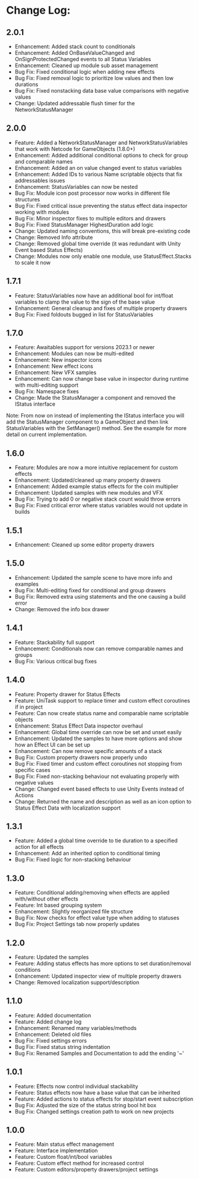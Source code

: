 # Change Log:

## 2.0.1
- Enhancement: Added stack count to conditionals
- Enhancement: Added OnBaseValueChanged and OnSignProtectedChanged events to all Status Variables
- Enhancement: Cleaned up module sub asset management
- Bug Fix: Fixed conditional logic when adding new effects
- Bug Fix: Fixed removal logic to prioritize low values and then low durations
- Bug Fix: Fixed nonstacking data base value comparisons with negative values
- Change: Updated addressable flush timer for the NetworkStatusManager

## 2.0.0
- Feature: Added a NetworkStatusManager and NetworkStatusVariables that work with Netcode for GameObjects (1.8.0+)
- Enhancement: Added additional conditional options to check for group and comparable names
- Enhancement: Added an on value changed event to status variables
- Enhancement: Added IDs to various Name scriptable objects that fix addressables issues
- Enhancement: StatusVariables can now be nested
- Bug Fix: Module icon post processor now works in different file structures
- Bug Fix: Fixed critical issue preventing the status effect data inspector working with modules
- Bug Fix: Minor inspector fixes to multiple editors and drawers
- Bug Fix: Fixed StatusManager HighestDuration add logic
- Change: Updated naming conventions, this will break pre-existing code
- Change: Removed Info attribute
- Change: Removed global time override (it was redundant with Unity Event based Status Effects)
- Change: Modules now only enable one module, use StatusEffect.Stacks to scale it now

## 1.7.1
- Feature: StatusVariables now have an additional bool for int/float variables to clamp the value to the sign of the base value
- Enhancement: General cleanup and fixes of multiple property drawers
- Bug Fix: Fixed foldouts bugged in list for StatusVariables

## 1.7.0
- Feature: Awaitables support for versions 2023.1 or newer
- Enhancement: Modules can now be multi-edited
- Enhancement: New inspector icons
- Enhancement: New effect icons
- Enhancement: New VFX samples
- Enhancement: Can now change base value in inspector during runtime with multi-editing support
- Bug Fix: Namespace fixes
- Change: Made the StatusManager a component and removed the IStatus interface

Note: From now on instead of implementing the IStatus interface you will add the StatusManager component to a GameObject and then link StatusVariables with the SetManager() method. See the example for more detail on current implementation.

## 1.6.0
- Feature: Modules are now a more intuitive replacement for custom effects
- Enhancement: Updated/cleaned up many property drawers
- Enhancement: Added example status effects for the coin multiplier
- Enhancement: Updated samples with new modules and VFX
- Bug Fix: Trying to add 0 or negative stack count would throw errors
- Bug Fix: Fixed critical error where status variables would not update in builds

## 1.5.1
- Enhancement: Cleaned up some editor property drawers

## 1.5.0
- Enhancement: Updated the sample scene to have more info and examples
- Bug Fix: Multi-editing fixed for conditional and group drawers
- Bug Fix: Removed extra using statements and the one causing a build error
- Change: Removed the info box drawer

## 1.4.1
- Feature: Stackability full support
- Enhancement: Conditionals now can remove comparable names and groups
- Bug Fix: Various critical bug fixes

## 1.4.0
- Feature: Property drawer for Status Effects
- Feature: UniTask support to replace timer and custom effect coroutines if in project
- Feature: Can now create status name and comparable name scriptable objects
- Enhancement: Status Effect Data inspector overhaul
- Enhancement: Global time override can now be set and unset easily
- Enhancement: Updated the samples to have more options and show how an Effect UI can be set up
- Enhancement: Can now remove specific amounts of a stack
- Bug Fix: Custom property drawers now properly undo
- Bug Fix: Fixed timer and custom effect coroutines not stopping from specific cases
- Bug Fix: Fixed non-stacking behaviour not evaluating properly with negative values
- Change: Changed event based effects to use Unity Events instead of Actions
- Change: Returned the name and description as well as an icon option to Status Effect Data with localization support

## 1.3.1
- Feature: Added a global time override to tie duration to a specified action for all effects
- Enhancement: Add an inherited option to conditional timing
- Bug Fix: Fixed logic for non-stacking behaviour

## 1.3.0
- Feature: Conditional adding/removing when effects are applied with/without other effects
- Feature: Int based grouping system
- Enhancement: Slightly reorganized file structure
- Bug Fix: Now checks for effect value type when adding to statuses
- Bug Fix: Project Settings tab now properly updates

## 1.2.0
- Feature: Updated the samples
- Feature: Adding status effects has more options to set duration/removal conditions
- Enhancement: Updated inspector view of multiple property drawers
- Change: Removed localization support/description

## 1.1.0
- Feature: Added documentation
- Feature: Added change log
- Enhancement: Renamed many variables/methods
- Enhancement: Deleted old files
- Bug Fix: Fixed settings errors
- Bug Fix: Fixed status string indentation
- Bug Fix: Renamed Samples and Documentation to add the ending '~'

## 1.0.1
- Feature: Effects now control individual stackability
- Feature: Status effects now have a base value that can be inherited
- Feature: Added actions to status effects for stop/start event subscription
- Bug Fix: Adjusted the size of the status string bool hit box
- Bug Fix: Changed settings creation path to work on new projects

## 1.0.0
- Feature: Main status effect management
- Feature: Interface implementation
- Feature: Custom float/int/bool variables
- Feature: Custom effect method for increased control
- Feature: Custom editors/property drawers/project settings
